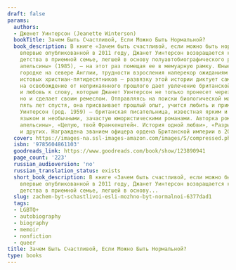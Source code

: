 ```yaml
---
draft: false
params:
  authors:
  - Дженет Уинтерсон (Jeanette Winterson)
  bookTitle: Зачем Быть Счастливой, Если Можно Быть Нормальной?
  book_description: В книге «Зачем быть счастливой, если можно быть нормальной?»,
    впервые опубликованной в 2011 году, Джанет Уинтерсон возвращается к истории своего
    детства в приемной семье, легшей в основу полуавтобиографического романа «Не только
    апельсины» (1985), — на этот раз помещая ее в мемуарную рамку. Юные годы в промышленном
    городке на севере Англии, трудности взросления наперекор ожиданиям приемных родителей,
    истовых христиан-пятидесятников — развязку этой истории диктует сама жизнь. Надежду
    на освобождение от неприкаянного прошлого дает увлечение британской литературой
    и любовь к слову, которые Джанет Уинтерсон не только пронесет через десятилетия,
    но и сделает своим ремеслом. Отправляясь на поиски биологической матери двадцать
    пять лет спустя, она присваивает прошлый опыт, учится любить и примиряется с собой.Джанет
    Уинтерсон (род. 1959) — британская писательница, известная ярким и бескомпромиссным
    языком и необычными, зачастую юмористическими романами. Авторка романов «Не только
    апельсины», «Целую, твой Франкенштейн. История одной любви», «Разрыв во времени»
    и других. Награждена званием офицера ордена Британской империи в 2006 году.
  cover: https://images-na.ssl-images-amazon.com/images/S/compressed.photo.goodreads.com/books/1680031403i/123890941.jpg
  isbn: '9785604861103'
  goodreads_link: https://www.goodreads.com/book/show/123890941
  page_count: '223'
  russian_audioversion: 'no'
  russian_translation_status: exists
  short_book_description: В книге «Зачем быть счастливой, если можно быть нормальной?»,
    впервые опубликованной в 2011 году, Джанет Уинтерсон возвращается к истории своего
    детства в приемной семье, легшей в основу...
  slug: zachem-byt-schastlivoi-esli-mozhno-byt-normalnoi-6377dad1
  tags:
  - LGBTQ+
  - autobiography
  - biography
  - memoir
  - nonfiction
  - queer
title: Зачем Быть Счастливой, Если Можно Быть Нормальной?
type: books
---
```

